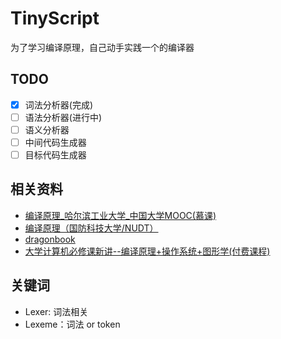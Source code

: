 # TinyScript

为了学习编译原理，自己动手实践一个的编译器


## TODO
- [x] 词法分析器(完成)
- [ ] 语法分析器(进行中)
- [ ] 语义分析器
- [ ] 中间代码生成器
- [ ] 目标代码生成器

## 相关资料
- [编译原理_哈尔滨工业大学_中国大学MOOC(慕课)](https://www.icourse163.org/course/HIT-1002123007?tid=1468352452)
- [编译原理（国防科技大学/NUDT）](https://www.bilibili.com/video/BV1DJ411M7eV/?spm_id_from=333.999.0.0&vd_source=48d3cd04603032362c730cc7de10ac65)
- [dragonbook](https://suif.stanford.edu/dragonbook/)
- [大学计算机必修课新讲--编译原理+操作系统+图形学(付费课程)](https://coding.imooc.com/learn/list/432.html)

## 关键词
- Lexer: 词法相关
- Lexeme：词法 or token
